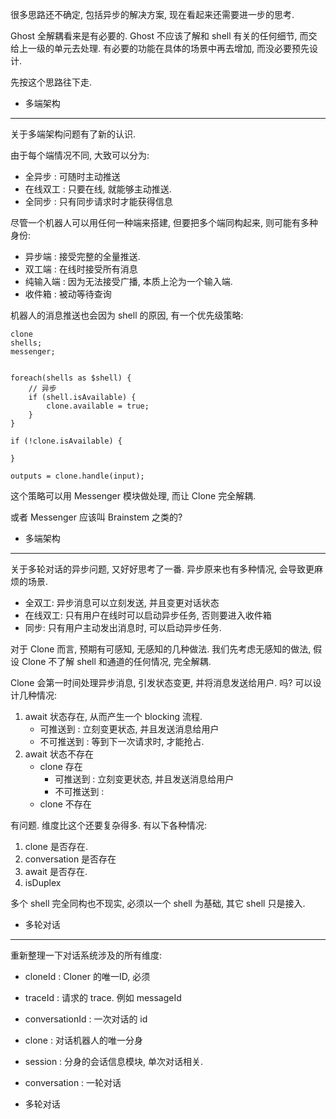 很多思路还不确定, 包括异步的解决方案, 现在看起来还需要进一步的思考.

Ghost 全解耦看来是有必要的.
Ghost 不应该了解和 shell 有关的任何细节, 而交给上一级的单元去处理.
有必要的功能在具体的场景中再去增加, 而没必要预先设计.

先按这个思路往下走. 

* 多端架构

----

关于多端架构问题有了新的认识.

由于每个端情况不同, 大致可以分为:
- 全异步 : 可随时主动推送
- 在线双工 : 只要在线, 就能够主动推送.
- 全同步 : 只有同步请求时才能获得信息

尽管一个机器人可以用任何一种端来搭建, 但要把多个端同构起来, 则可能有多种身份:

- 异步端 : 接受完整的全量推送.
- 双工端 : 在线时接受所有消息
- 纯输入端 : 因为无法接受广播, 本质上沦为一个输入端.
- 收件箱 : 被动等待查询

机器人的消息推送也会因为 shell 的原因, 有一个优先级策略:

```
clone
shells;
messenger;


foreach(shells as $shell) {
    // 异步
    if (shell.isAvailable) {
        clone.available = true;
    }
}

if (!clone.isAvailable) {

}

outputs = clone.handle(input);
```

这个策略可以用 Messenger 模块做处理, 而让 Clone 完全解耦.

或者 Messenger 应该叫 Brainstem 之类的?

* 多端架构

----

关于多轮对话的异步问题, 又好好思考了一番. 异步原来也有多种情况, 会导致更麻烦的场景.

- 全双工: 异步消息可以立刻发送, 并且变更对话状态
- 在线双工: 只有用户在线时可以启动异步任务, 否则要进入收件箱
- 同步: 只有用户主动发出消息时, 可以启动异步任务.

对于 Clone 而言, 预期有可感知, 无感知的几种做法.
我们先考虑无感知的做法, 假设 Clone 不了解 shell 和通道的任何情况, 完全解耦.

Clone 会第一时间处理异步消息, 引发状态变更, 并将消息发送给用户. 吗?
可以设计几种情况:

1. await 状态存在, 从而产生一个 blocking 流程.
    - 可推送到 : 立刻变更状态, 并且发送消息给用户
    - 不可推送到 : 等到下一次请求时, 才能抢占.
1. await 状态不存在
    - clone 存在
        - 可推送到 : 立刻变更状态, 并且发送消息给用户
        - 不可推送到 :
    - clone 不存在

有问题. 维度比这个还要复杂得多. 有以下各种情况:

1. clone 是否存在.
1. conversation 是否存在
1. await 是否存在.
1. isDuplex

多个 shell 完全同构也不现实, 必须以一个 shell 为基础, 其它 shell 只是接入.

* 多轮对话

----

重新整理一下对话系统涉及的所有维度:

- cloneId : Cloner 的唯一ID, 必须
- traceId : 请求的 trace. 例如 messageId
- conversationId : 一次对话的 id

- clone : 对话机器人的唯一分身
- session : 分身的会话信息模块, 单次对话相关.
- conversation : 一轮对话

* 多轮对话
